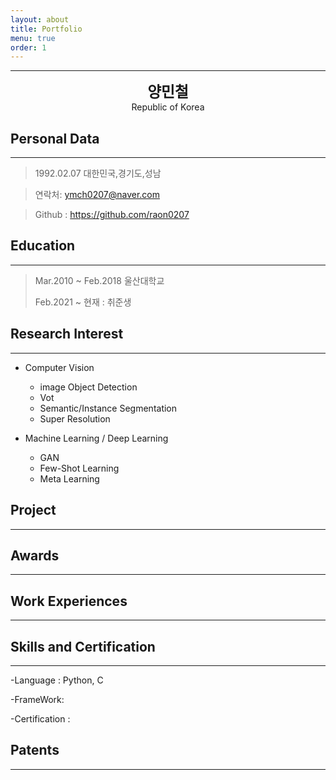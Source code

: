 ```yaml
---
layout: about
title: Portfolio
menu: true
order: 1
---
```


* * *
<center>
<span style=
"font-size:170%;
font-weight:bold">
양민철
</span>
</center>

<center> </center>

<center> Republic of Korea</center>

## Personal Data
---
> 1992.02.07 대한민국,경기도,성남 

> 연락처: ymch0207@naver.com

> Github : <a href="https://github.com/raon0207">https://github.com/raon0207


## Education
---
> Mar.2010 ~ Feb.2018 울산대학교
>
> Feb.2021 ~ 현재 : 취준생
>
> 


## Research Interest
---

* Computer Vision
    + image Object Detection
    + Vot
    + Semantic/Instance Segmentation
    + Super Resolution

* Machine Learning / Deep Learning
    + GAN
    + Few-Shot Learning
    + Meta Learning

## Project
---



## Awards
---



## Work Experiences
---


## Skills and Certification
---
-Language : Python, C

-FrameWork: 

-Certification : 

## Patents
---





